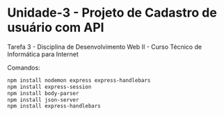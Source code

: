 # Unidade-3 - Projeto de Cadastro de usuário com API
Tarefa 3 - Disciplina de Desenvolvimento Web II - Curso Técnico de Informática para Internet

Comandos:

```bash
npm install nodemon express express-handlebars
npm install express-session
npm install body-parser
npm install json-server
npm install express-handlebars




